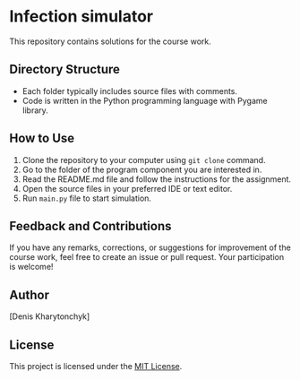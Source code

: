 # Infection simulator

This repository contains solutions for the course work. 

## Directory Structure

- Each folder typically includes source files with comments.
- Code is written in the Python programming language with Pygame library.

## How to Use

1. Clone the repository to your computer using `git clone` command.
2. Go to the folder of the program component you are interested in.
3. Read the README.md file and follow the instructions for the assignment.
4. Open the source files in your preferred IDE or text editor.
5. Run `main.py` file to start simulation.

## Feedback and Contributions

If you have any remarks, corrections, or suggestions for improvement of the course work, feel free to create an issue or pull request. Your participation is welcome!

## Author

[Denis Kharytonchyk]

## License

This project is licensed under the [MIT License](LICENSE).